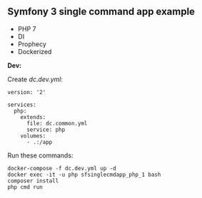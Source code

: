 Symfony 3 single command app example
-------------

- PHP 7
- DI
- Prophecy
- Dockerized

**Dev:**

Create *dc.dev.yml*:
```
version: '2'

services:
  php:
    extends:
      file: dc.common.yml
      service: php
    volumes:
      - .:/app
```
Run these commands:
```
docker-compose -f dc.dev.yml up -d
docker exec -it -u php sfsinglecmdapp_php_1 bash
composer install
php cmd run
```
